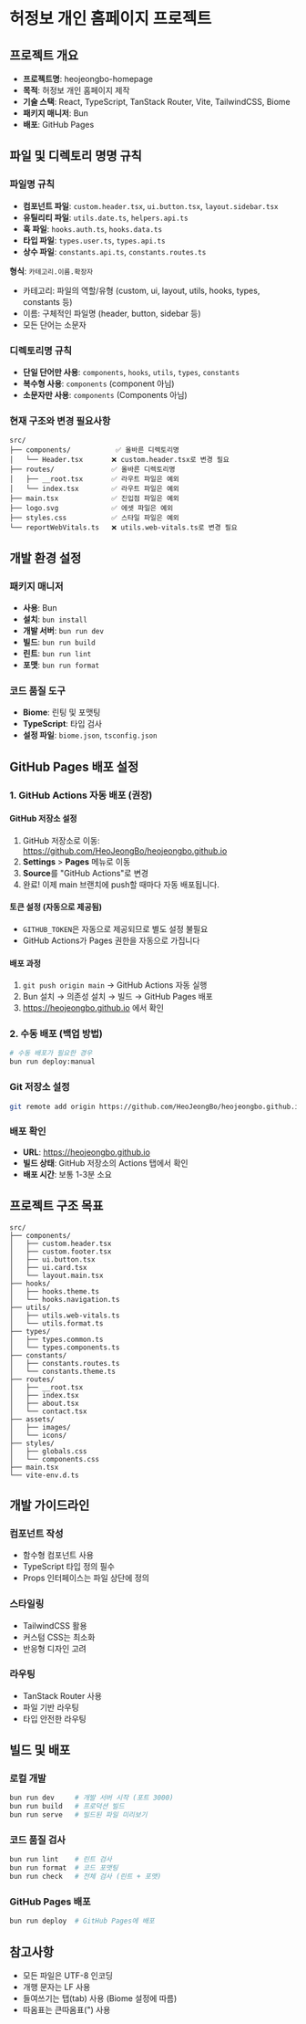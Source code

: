 # 허정보 개인 홈페이지 프로젝트

## 프로젝트 개요
- **프로젝트명**: heojeongbo-homepage
- **목적**: 허정보 개인 홈페이지 제작
- **기술 스택**: React, TypeScript, TanStack Router, Vite, TailwindCSS, Biome
- **패키지 매니저**: Bun
- **배포**: GitHub Pages

## 파일 및 디렉토리 명명 규칙

### 파일명 규칙
- **컴포넌트 파일**: `custom.header.tsx`, `ui.button.tsx`, `layout.sidebar.tsx` 
- **유틸리티 파일**: `utils.date.ts`, `helpers.api.ts`
- **훅 파일**: `hooks.auth.ts`, `hooks.data.ts`
- **타입 파일**: `types.user.ts`, `types.api.ts`
- **상수 파일**: `constants.api.ts`, `constants.routes.ts`

**형식**: `카테고리.이름.확장자`
- 카테고리: 파일의 역할/유형 (custom, ui, layout, utils, hooks, types, constants 등)
- 이름: 구체적인 파일명 (header, button, sidebar 등)
- 모든 단어는 소문자

### 디렉토리명 규칙
- **단일 단어만 사용**: `components`, `hooks`, `utils`, `types`, `constants`
- **복수형 사용**: `components` (component 아님)
- **소문자만 사용**: `components` (Components 아님)

### 현재 구조와 변경 필요사항
```
src/
├── components/           ✅ 올바른 디렉토리명
│   └── Header.tsx       ❌ custom.header.tsx로 변경 필요
├── routes/              ✅ 올바른 디렉토리명  
│   ├── __root.tsx       ✅ 라우트 파일은 예외
│   └── index.tsx        ✅ 라우트 파일은 예외
├── main.tsx             ✅ 진입점 파일은 예외
├── logo.svg             ✅ 에셋 파일은 예외
├── styles.css           ✅ 스타일 파일은 예외
└── reportWebVitals.ts   ❌ utils.web-vitals.ts로 변경 필요
```

## 개발 환경 설정

### 패키지 매니저
- **사용**: Bun
- **설치**: `bun install`
- **개발 서버**: `bun run dev`
- **빌드**: `bun run build`
- **린트**: `bun run lint`
- **포맷**: `bun run format`

### 코드 품질 도구
- **Biome**: 린팅 및 포맷팅
- **TypeScript**: 타입 검사
- **설정 파일**: `biome.json`, `tsconfig.json`

## GitHub Pages 배포 설정

### 1. GitHub Actions 자동 배포 (권장)

#### GitHub 저장소 설정
1. GitHub 저장소로 이동: https://github.com/HeoJeongBo/heojeongbo.github.io
2. **Settings** > **Pages** 메뉴로 이동
3. **Source**를 "GitHub Actions"로 변경
4. 완료! 이제 main 브랜치에 push할 때마다 자동 배포됩니다.

#### 토큰 설정 (자동으로 제공됨)
- `GITHUB_TOKEN`은 자동으로 제공되므로 별도 설정 불필요
- GitHub Actions가 Pages 권한을 자동으로 가집니다

#### 배포 과정
1. `git push origin main` → GitHub Actions 자동 실행
2. Bun 설치 → 의존성 설치 → 빌드 → GitHub Pages 배포
3. https://heojeongbo.github.io 에서 확인

### 2. 수동 배포 (백업 방법)
```bash
# 수동 배포가 필요한 경우
bun run deploy:manual
```

### Git 저장소 설정
```bash
git remote add origin https://github.com/HeoJeongBo/heojeongbo.github.io.git
```

### 배포 확인
- **URL**: https://heojeongbo.github.io
- **빌드 상태**: GitHub 저장소의 Actions 탭에서 확인
- **배포 시간**: 보통 1-3분 소요

## 프로젝트 구조 목표

```
src/
├── components/
│   ├── custom.header.tsx
│   ├── custom.footer.tsx
│   ├── ui.button.tsx
│   ├── ui.card.tsx
│   └── layout.main.tsx
├── hooks/
│   ├── hooks.theme.ts
│   └── hooks.navigation.ts
├── utils/
│   ├── utils.web-vitals.ts
│   └── utils.format.ts
├── types/
│   ├── types.common.ts
│   └── types.components.ts
├── constants/
│   ├── constants.routes.ts
│   └── constants.theme.ts
├── routes/
│   ├── __root.tsx
│   ├── index.tsx
│   ├── about.tsx
│   └── contact.tsx
├── assets/
│   ├── images/
│   └── icons/
├── styles/
│   ├── globals.css
│   └── components.css
├── main.tsx
└── vite-env.d.ts
```

## 개발 가이드라인

### 컴포넌트 작성
- 함수형 컴포넌트 사용
- TypeScript 타입 정의 필수
- Props 인터페이스는 파일 상단에 정의

### 스타일링
- TailwindCSS 활용
- 커스텀 CSS는 최소화
- 반응형 디자인 고려

### 라우팅
- TanStack Router 사용
- 파일 기반 라우팅
- 타입 안전한 라우팅

## 빌드 및 배포

### 로컬 개발
```bash
bun run dev     # 개발 서버 시작 (포트 3000)
bun run build   # 프로덕션 빌드
bun run serve   # 빌드된 파일 미리보기
```

### 코드 품질 검사
```bash
bun run lint    # 린트 검사
bun run format  # 코드 포맷팅
bun run check   # 전체 검사 (린트 + 포맷)
```

### GitHub Pages 배포
```bash
bun run deploy  # GitHub Pages에 배포
```

## 참고사항
- 모든 파일은 UTF-8 인코딩
- 개행 문자는 LF 사용
- 들여쓰기는 탭(tab) 사용 (Biome 설정에 따름)
- 따옴표는 큰따옴표(") 사용